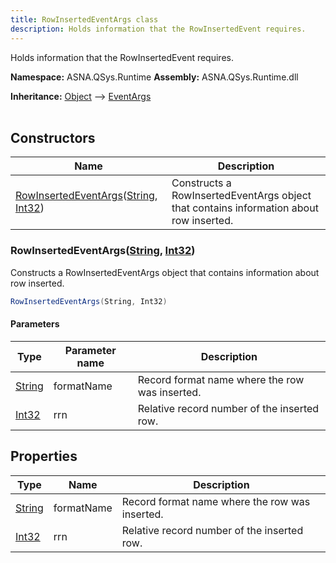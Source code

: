 ```yaml
---
title: RowInsertedEventArgs class
description: Holds information that the RowInsertedEvent requires.
---
```


Holds information that the RowInsertedEvent requires.

**Namespace:** ASNA.QSys.Runtime
**Assembly:** ASNA.QSys.Runtime.dll

**Inheritance:** [Object](https://docs.microsoft.com/en-us/dotnet/api/system.object) --> [EventArgs](https://learn.microsoft.com/en-us/dotnet/api/system.eventargs?view=net-8.0)
<br>
<br>

## Constructors

| Name | Description |
| --- | --- |
| [RowInsertedEventArgs](#rowinsertedeventargsstring-int32)([String](https://docs.microsoft.com/en-us/dotnet/api/system.string), [Int32](https://docs.microsoft.com/en-us/dotnet/api/system.int32)) | Constructs a RowInsertedEventArgs object that contains information about row inserted.

### RowInsertedEventArgs([String](https://docs.microsoft.com/en-us/dotnet/api/system.string), [Int32](https://docs.microsoft.com/en-us/dotnet/api/system.int32))

Constructs a RowInsertedEventArgs object that contains information about row inserted.

```cs
RowInsertedEventArgs(String, Int32)
```

#### Parameters

| Type | Parameter name | Description
| --- | --- | ---
| [String](https://docs.microsoft.com/en-us/dotnet/api/system.string) | formatName | Record format name where the row was inserted.
| [Int32](https://docs.microsoft.com/en-us/dotnet/api/system.int32) | rrn | Relative record number of the inserted row.

## Properties

| Type | Name | Description
| --- | --- | --- 
| [String](https://learn.microsoft.com/en-us/dotnet/api/system.string?view=net-8.0) | formatName | Record format name where the row was inserted. |
| [Int32](https://learn.microsoft.com/en-us/dotnet/csharp/language-reference/builtin-types/integral-numeric-types) | rrn | Relative record number of the inserted row. |
